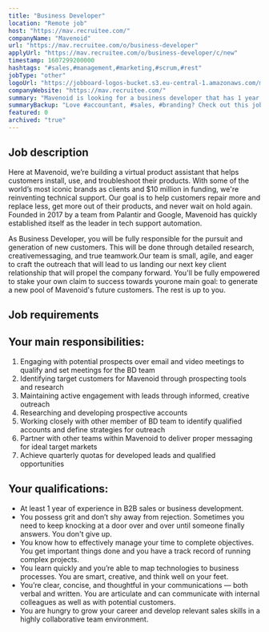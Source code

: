 ```yaml
---
title: "Business Developer"
location: "Remote job"
host: "https://mav.recruitee.com/"
companyName: "Mavenoid"
url: "https://mav.recruitee.com/o/business-developer"
applyUrl: "https://mav.recruitee.com/o/business-developer/c/new"
timestamp: 1607299200000
hashtags: "#sales,#management,#marketing,#scrum,#rest"
jobType: "other"
logoUrl: "https://jobboard-logos-bucket.s3.eu-central-1.amazonaws.com/mavenoid"
companyWebsite: "https://mav.recruitee.com/"
summary: "Mavenoid is looking for a business developer that has 1 year of experience in B2B sales or business development."
summaryBackup: "Love #accountant, #sales, #branding? Check out this job post!"
featured: 0
archived: "true"
---
```


## Job description

Here at Mavenoid, we’re building a virtual product assistant that helps customers install, use, and troubleshoot their products. With some of the world’s most iconic brands as clients and $10 million in funding, we're reinventing technical support. Our goal is to help customers repair more and replace less, get more out of their products, and never wait on hold again. Founded in 2017 by a team from Palantir and Google, Mavenoid has quickly established itself as the leader in tech support automation.

As Business Developer, you will be fully responsible for the pursuit and generation of new customers. This will be done through detailed research, creativemessaging, and true teamwork.Our team is small, agile, and eager to craft the outreach that will lead to us landing our next key client relationship that will propel the company forward. You'll be fully empowered to stake your own claim to success towards yourone main goal: to generate a new pool of Mavenoid's future customers. The rest is up to you.

## Job requirements

## Your main responsibilities:

1.  Engaging with potential prospects over email and video meetings to qualify and set meetings for the BD team
2.  Identifying target customers for Mavenoid through prospecting tools and research
3.  Maintaining active engagement with leads through informed, creative outreach
4.  Researching and developing prospective accounts
5.  Working closely with other member of BD team to identify qualified accounts and define strategies for outreach
6.  Partner with other teams within Mavenoid to deliver proper messaging for ideal target markets
7.  Achieve quarterly quotas for developed leads and qualified opportunities

## Your qualifications:

*   At least 1 year of experience in B2B sales or business development.
*   You possess grit and don’t shy away from rejection. Sometimes you need to keep knocking at a door over and over until someone finally answers. You don't give up.
*   You know how to effectively manage your time to complete objectives. You get important things done and you have a track record of running complex projects.
*   You learn quickly and you’re able to map technologies to business processes. You are smart, creative, and think well on your feet.
*   You’re clear, concise, and thoughtful in your communications — both verbal and written. You are articulate and can communicate with internal colleagues as well as with potential customers.
*   You are hungry to grow your career and develop relevant sales skills in a highly collaborative team environment.
